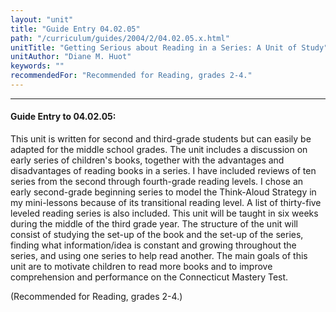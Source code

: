 ```yaml
---
layout: "unit"
title: "Guide Entry 04.02.05"
path: "/curriculum/guides/2004/2/04.02.05.x.html"
unitTitle: "Getting Serious about Reading in a Series: A Unit of Study"
unitAuthor: "Diane M. Huot"
keywords: ""
recommendedFor: "Recommended for Reading, grades 2-4."
---
```

<body>
<hr/>
<h4>
Guide Entry to 04.02.05:
</h4>
<p>
This unit is written for second and third-grade students but can easily be adapted for the middle school grades. The unit includes a discussion on early series of children's books, together with the advantages and disadvantages of reading books in a series. I have included reviews of ten series from the second through fourth-grade reading levels. I chose an early second-grade beginning series to model the Think-Aloud Strategy in my mini-lessons because of its transitional reading level. A list of thirty-five leveled reading series is also included. This unit will be taught in six weeks during the middle of the third grade year. The structure of the unit will consist of studying the set-up of the book and the set-up of the series, finding what information/idea is constant and growing throughout the series, and using one series to help read another. The main goals of this unit are to motivate children to read more books and to improve comprehension and performance on the Connecticut Mastery Test.
</p>
<p>
(Recommended for Reading, grades 2-4.)
</p>
</body>
